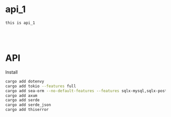 # api_1
    this is api_1



<!--------------------------------------------------------------------------------- API -->
<br><br>

# API
<!------------------------- Install -->
Install
```bash
cargo add dotenvy
cargo add tokio --features full
cargo add sea-orm --no-default-features --features sqlx-mysql,sqlx-postgres,sqlx-sqlite,runtime-async-std-rustls,runtime-tokio-rustls,macros,debug-print,seaography,with-uuid,with-chrono,with-json,with-bigdecimal,with-time
cargo add axum
cargo add serde
cargo add serde_json
cargo add thiserror
```